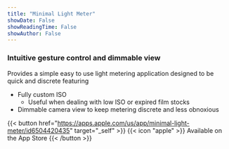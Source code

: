 ```yaml
---
title: "Minimal Light Meter"
showDate: False
showReadingTime: False
showAuthor: False
---
```

### Intuitive gesture control and dimmable view

Provides a simple easy to use light metering application designed to be quick and discrete featuring
- Fully custom ISO
  - Useful when dealing with low ISO or expired film stocks
- Dimmable camera view to keep metering discrete and less obnoxious 

{{< button href="https://apps.apple.com/us/app/minimal-light-meter/id6504420435" target="_self" >}}
{{< icon "apple" >}} Available on the App Store
{{< /button >}}

